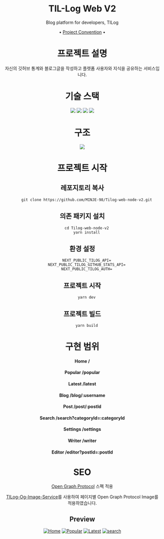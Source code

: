 <div align="center">

# TIL-Log Web V2

Blog platform for developers, TILog

•
[Project Convention](https://github.com/TIL-Log-lab/Tilog-web-node-v2/discussions/3) •

# 프로젝트 설명

자신의 깃허브 통계와 블로그글을 작성하고 플렛폼 사용자와 지식을 공유하는 서비스입니다.

# 기술 스택

<img src="https://img.shields.io/badge/Typescript-3178C6?style=flat-square&logo=Typescript&logoColor=white"/>
<img src="https://img.shields.io/badge/Next-black?style=flat-square&logo=next.js&logoColor=white"/>
<img src="https://img.shields.io/badge/Tailwind-06B6D4?style=flat-square&logo=Tailwind%20CSS&logoColor=white"/>
<img src="https://img.shields.io/badge/React%20Query-FF4154?style=flat-square&logo=React%20Query&logoColor=white"/>

# 구조

<img src="https://static.tilog.link/Web%20App%20Reference%20Architecture.png"/>

# 프로젝트 시작

## 레포지토리 복사

```
    git clone https://github.com/MINJE-98/Tilog-web-node-v2.git
```

## 의존 패키지 설치

```
    cd Tilog-web-node-v2
    yarn install
```

## 환경 설정

```
    NEXT_PUBLIC_TILOG_API=
    NEXT_PUBLIC_TILOG_GITHUB_STATS_API=
    NEXT_PUBLIC_TILOG_AUTH=
```

## 프로젝트 시작

```
    yarn dev
```

## 프로젝트 빌드

```
    yarn build
```

# 구현 범위

#### Home /

#### Popular /popular

#### Latest /latest

#### Blog /blog/:username

#### Post /post/:postId

#### Search /search?categoryId=:categoryId

#### Settings /settings

#### Writer /writer

#### Editor /editor?postId=:postId

# SEO

[Open Graph Protocol](https://ogp.me/) 스펙 적용

[TILog-Og-Image-Service](https://www.github.com/MINJE-98/TILog-Og-Image-Service)를 사용하여 페이지별 Open Graph Protocol Image를 적용하였습니다.

## Preview

[![Home](https://static.tilog.link/home.png)](https://developers.facebook.com/tools/debug/?q=https%3A%2F%2Fwww.tilog.link)
[![Popular](https://static.tilog.link/popular.png)](https://developers.facebook.com/tools/debug/?q=https%3A%2F%2Fwww.tilog.link%2Fpopular)
[![Latest](https://static.tilog.link/latest.png)](https://developers.facebook.com/tools/debug/?q=https%3A%2F%2Fwww.tilog.link%2Flatest)
[![search](https://static.tilog.link/search.png)](https://developers.facebook.com/tools/debug/?q=https%3A%2F%2Fwww.tilog.link%2Fsearch%3Fcategory%3DTypescript)

</div>

